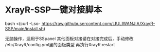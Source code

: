 # XrayR-SSP一键对接脚本


bash <(curl -Lso- https://raw.githubusercontent.com/LIULIWANJIA/XrayR-SSP/main/install.sh)




无脑操作，适用于SSpanel
其他面板对接请在对接完成后，手动修改 /etc/XrayR/config.yml里的面板类型
再执行XrayR restart
